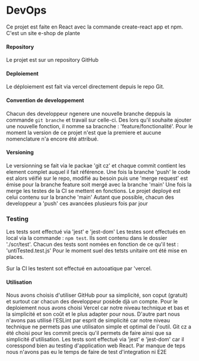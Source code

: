 # DevOps

Ce projet est faite en React avec la commande create-react app et npm. C'est un site e-shop de plante

#### Repository

Le projet est sur un repository GitHub

#### Deploiement

Le déploiement est fait via vercel directement depuis le repo Git.

#### Convention de developpement

Chacun des developpeur ngenere une nouvelle branche deppuis la commande `git branche` et travail sur celle-ci. Des lors qu'il souhaite ajouter une nouvelle fonction, il nomme sa bracnche : 'feature/fonctionalité'. Pour le moment la version de ce projet n'est que la premiere et aucune nomenclature n'a encore été attribué.

#### Versioning

Le versionning se fait via le packae 'git cz' et chaque commit contient les element complet auquel il fait référence.
Une fois la branche 'push' le code est alors véifié sur le repo, modifié au besoin puis une 'merge request' est émise pour la branche feature soit mergé avec la branche 'main'
Une fois la merge les testes de la CI se mettent en fonctions.
Le projet deployé est celui contenu sur la branche 'main'
Autant que possible, chacun des developpeur a 'push' ces avancées plusieurs fois par jour
 
### Testing

Les tests sont effectué via 'jest' e 'jest-dom'
Les testes sont effectués en local via la commande : `npm test`.
Ils sont contenu dans le dossier './scr/test'. Chacun des tests sont nomées en fonction de ce qu'il test : 'untiTested.test.js'
Pour le moment suel des tetsts unitaire ont été mise en places.

Sur la CI les testent sot effectué en autooatique par 'vercel.

#### Utilisation

Nous avons choisis d'utiliser GitHub pour sa simplicité, son coput (gratuit) et surtout car chacun des developpeur posède djà un compte.
Pour le deploiement nous avons choisi Vercel car notre niveau technique et bas et la simplicité et son coût et le plus adapter pour nous.
D'autre part nous n'avons pas utilisé l'ESLint par esprit de simplicité car notre niveau technique ne permets pas une utilisaton simple et optimal de l'outil.
Git cz a été choisi pour les commit precis qu'il permets de faire ainsi que sa simplicité d'utilisation.
Les tests sont effectué via 'jest' e 'jest-dom' car il coresspond bien au testing d'application web React.
Par manque de teps nous n'avons pas eu le temps de faire de test d'integration ni E2E